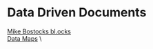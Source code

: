 # Data Driven Documents

[Mike Bostocks bl.ocks](https://bl.ocks.org/mbostock) \
[Data Maps](http://datamaps.github.io) \
